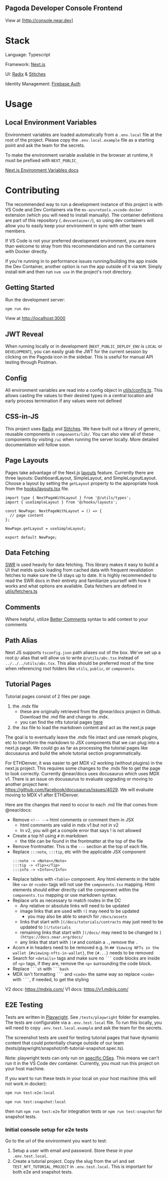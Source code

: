 ## **Pagoda Developer Console Frontend**

View at [http://console.near.dev]

# Stack

Language: Typescript

Framework: [Next.js](https://nextjs.org/)

UI: [Radix](https://www.radix-ui.com/) & [Stitches](https://stitches.dev/)

Identity Management: [Firebase Auth](https://firebase.google.com/docs/auth)

# Usage

## Local Environment Variables

Environment variables are loaded automatically from a `.env.local` file at the root of the project. Please copy the `.env.local.example` file as a starting point and ask the team for the secrets.

To make the environment variable available in the browser at runtime, it must be prefixed with `NEXT_PUBLIC_`

[Next.js Environment Variables docs](https://nextjs.org/docs/basic-features/environment-variables)

# Contributing

The recommended way to run a development instance of this project is with VS Code and Dev Containers via the `ms-azuretools.vscode-docker` extension (which you will need to install manually). The container definitions are part of this repository (`.devcontainer/`), so using dev containers will allow you to easily keep your environment in sync with other team members.

If VS Code is not your preferred development environment, you are more than welcome to stray from this recommendation and run the containers with Docker directly.

If you're running in to performance issues running/building the app inside the Dev Container, another option is run the app outside of it via `NVM`. Simply install `NVM` and then run `nvm use` in the project's root directory.

## Getting Started

Run the development server:

```bash
npm run dev
```

View at [http://localhost:3000](http://localhost:3000)

## JWT Reveal

When running locally or in development (`NEXT_PUBLIC_DEPLOY_ENV` is `LOCAL` or `DEVELOPMENT`), you can easily grab the JWT for the current session by clicking on the Pagoda icon in the sidebar. This is useful for manual API testing through Postman.

## Config

All environment variables are read into a config object in [utils/config.ts](utils/config.ts). This allows casting the values to their desired types in a central location and early process termination if any values were not defined

## CSS-in-JS

This project uses [Radix](https://www.radix-ui.com/) and [Stitches](https://stitches.dev/). We have built out a library of generic, reusable components in `components/lib/`. You can also view all of these components by visiting `/ui` when running the server locally. More detailed documentation will follow soon.

## Page Layouts

Pages take advantage of the Next.js [layouts](https://nextjs.org/docs/basic-features/layouts) feature. Currently there are three layouts: DashboardLayout, SimpleLayout, and SimpleLogoutLayout. Choose a layout by setting the `getLayout` property to the appropriate hook from the [hooks/layouts.tsx](hooks/layouts.tsx) file.

```tsx
import type { NextPageWithLayout } from '@/utils/types';
import { useSimpleLayout } from '@/hooks/layouts';

const NewPage: NextPageWithLayout = () => {
  // page content
};

NewPage.getLayout = useSimpleLayout;

export default NewPage;
```

## Data Fetching

[SWR](https://swr.vercel.app/) is used heavily for data fetching. This library makes it easy to build a UI that melds quick loading from cached data with frequent revalidation fetches to make sure the UI stays up to date. It is highly recommended to read the SWR docs in their entirety and familiarize yourself with how it works and what options are available. Data fetchers are defined in [utils/fetchers.ts](utils/fetchers.ts)

## Comments

Where helpful, utilize [Better Comments](https://marketplace.visualstudio.com/items?itemName=aaron-bond.better-comments) syntax to add context to your comments

## Path Alias

Next JS supports `tsconfig.json` path aliases out of the box. We've set up a root `@/` alias that will allow us to write `@/utils/abc.tsx` instead of `../../../utils/abc.tsx`. This alias should be preferred most of the time when referencing root folders like `utils`, `public`, or `components`.

## Tutorial Pages

Tutorial pages consist of 2 files per page.

1. the .mdx file
   - these are originally retrieved from the @near/docs project in Github. Download the .md file and change to .mdx.
   - you can find the nfts tutorial pages [here](https://github.com/near/docs/tree/master/docs/tutorials/contracts/nfts)
2. the .tsx file to load the markdown content and act as the next.js page

The goal is to eventually leave the .mdx file intact and use remark plugins, etc to transform the markdown to JSX components that we can plug into a next.js page. We could go as far as processing the tutorial pages like docusaurus and build the whole tutorial section programmatically.

For ETHDenver, it was easier to get MDX v2 working (without plugins) in the next.js project. This requires some changes to the .mdx file to get the page to look correctly. Currently @near/docs uses docusaurus which uses MDX v1. There is an issue on docusaurus to evaluate upgrading or moving to another project here: https://github.com/facebook/docusaurus/issues/4029. We will evaluate moving to MDX v1 after ETHDenver.

Here are the changes that need to occur to each .md file that comes from @near/docs:

- Remove `<!-- -->` html comments or comment them in JSX
  - html comments are valid in mdx v1 but not in v2
  - In v2, you will get a compile error that says ! is not allowed
- Create a top h1 using `#` in markdown
  - the title can be found in the frontmatter at the top of the file
- Remove frontmatter. This is the `---` section at the top of each file.
- Replace `:::note`, `:::tip`, etc with the applicable JSX component
  ```
  :::note -> <Note></Note>
  :::tip -> <Tip></Tip>
  :::info -> <Info></Info>
  ```
- Replace tables with `<Table>` component. Any html elements in the table like `<a>` or `<code>` tags will not use the `components.tsx` mapping. Html elements should either directly call the component within the `components.tsx` mapping or use markdown syntax.
- Replace urls as necessary to match routes in the DC
  - Any relative or absolute links will need to be updated
  - image links that are used with `![` may need to be updated
    - you may also be able to search for `/docs/assets`
  - links that start with `](/docs/tutorials/contracts` may just need to be updated to `](/tutorials`
  - remaining links that start with `](/docs/` may need to be changed to `](https://docs.near.org/docs/`
  - any links that start with `](#` and contain a `.`, remove the `.`
- Acorn `#` in headers need to be removed
  e.g. In `## Viewing NFTs in the wallet {#viewing-nfts-in-wallet}`, the `{#...}` needs to be removed
- Search for `<details>` tags and make sure no ` ``` ` code blocks are inside of `<p>` tags, if they are, remove the `<p>` surrounding the code block.
- Replace ` ```sh ` with ` ```bash `
- MDX isn't formatting ` ``` ` and `<code>` the same way so replace `<code>` with ` ``` `, if needed, to get the styling

V2 docs: https://mdxjs.com/
V1 docs: https://v1.mdxjs.com/

## E2E Testing

Tests are written in [Playwright](https://playwright.dev). See `/tests/playwright` folder for examples. The tests are configurable via a `.env.test.local` file. To run this locally, you will need to copy `.env.test.local.example` and ask the team for the secrets.

The screenshot tests are used for testing tutorial pages that have dynamic content that could potentially change outside of our team (tests/playwright/snapshot/nft-tutorial-snapshot.spec.ts).

Note: playwright tests can only run on [specific OSes](https://playwright.dev/docs/library#system-requirements). This means we can't run it in the VS Code dev container. Currently, you must run this project on your host machine.

If you want to run these tests in your local on your host machine (this will not work in docker):

```bash
npm run test:e2e:local
```

```bash
npm run test:snapshot:local
```

then run `npm run test:e2e` for integration tests or `npm run test:snapshot` for snapshot tests.

### Initial console setup for e2e tests

Go to the url of the environment you want to test:

1. Setup a user with email and password. Store these in your `.env.test.local`.
2. Create a tutorial project. Copy the slug from the url and set `TEST_NFT_TUTORIAL_PROJECT` in `.env.test.local`. This is important for both e2e and snapshot tests.
